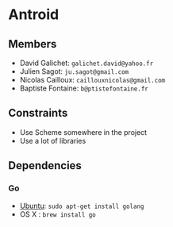 # Antroid

## Members

* David Galichet: `galichet.david@yahoo.fr`
* Julien Sagot: `ju.sagot@gmail.com`
* Nicolas Cailloux: `caillouxnicolas@gmail.com`
* Baptiste Fontaine: `b@ptistefontaine.fr`

## Constraints

* Use Scheme somewhere in the project
* Use a lot of libraries

## Dependencies

### Go

* [Ubuntu](https://github.com/golang/go/wiki/Ubuntu): `sudo apt-get install golang`
* OS X : `brew install go`

